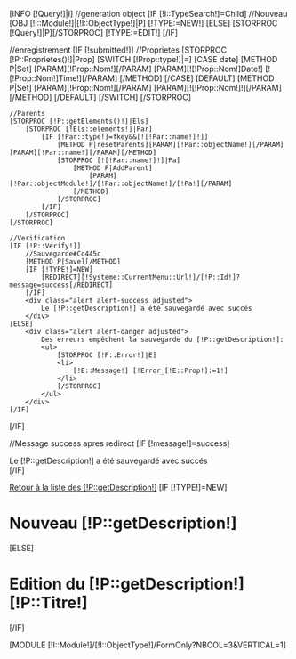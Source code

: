 <!-- page header -->
[INFO [!Query!]|I]
//generation object
[IF [!I::TypeSearch!]=Child]
	//Nouveau
	[OBJ [!I::Module!]|[!I::ObjectType!]|P]
	[!TYPE:=NEW!]
	[ELSE]
	[STORPROC [!Query!]|P][/STORPROC]
	[!TYPE:=EDIT!]
[/IF]

//enregistrement
[IF [!submitted!]]
	//Proprietes
	[STORPROC [!P::Proprietes()!]|Prop]
		[SWITCH [!Prop::type!]|=]
			[CASE date]
				[METHOD P|Set]
					[PARAM][!Prop::Nom!][/PARAM]
					[PARAM][![!Prop::Nom!]Date!] [![!Prop::Nom!]Time!][/PARAM]
				[/METHOD]
			[/CASE]
			[DEFAULT]
				[METHOD P|Set]
					[PARAM][!Prop::Nom!][/PARAM]
					[PARAM][![!Prop::Nom!]!][/PARAM]
				[/METHOD]
			[/DEFAULT]
		[/SWITCH]
	[/STORPROC]
	
	//Parents
	[STORPROC [!P::getElements()!]|Els]
		[STORPROC [!Els::elements!]|Par]
			[IF [!Par::type!]=fkey&&[![!Par::name!]!]]
				[METHOD P|resetParents][PARAM][!Par::objectName!][/PARAM][PARAM][!Par::name!][/PARAM][/METHOD]
				[STORPROC [![!Par::name!]!]|Pa]
					[METHOD P|AddParent]
						[PARAM][!Par::objectModule!]/[!Par::objectName!]/[!Pa!][/PARAM]
					[/METHOD]
				[/STORPROC]
			[/IF]
		[/STORPROC]
	[/STORPROC]
	
	//Verification
	[IF [!P::Verify!]]
		//Sauvegarde#Cc445c
		[METHOD P|Save][/METHOD]
		[IF [!TYPE!]=NEW]
			[REDIRECT][!Systeme::CurrentMenu::Url!]/[!P::Id!]?message=success[/REDIRECT]
		[/IF]
		<div class="alert alert-success adjusted">
			Le [!P::getDescription!] a été sauvegardé avec succés
		</div>
	[ELSE]
		<div class="alert alert-danger adjusted">
			Des erreurs empêchent la sauvegarde du [!P::getDescription!]:
			<ul>
				[STORPROC [!P::Error!]|E]
				<li>
					[!E::Message!] [!Error_[!E::Prop!]:=1!]
				</li>
				[/STORPROC]
			</ul>
		</div>
	[/IF]
[/IF]

//Message success apres redirect
[IF [!message!]=success]
<div class="alert alert-success adjusted">
	Le [!P::getDescription!] a été sauvegardé avec succés
</div>
[/IF]

<a href="/[!Systeme::CurrentMenu::Url!]" class="btn btn-large btn-warning pull-right">Retour à la liste des [!P::getDescription!]</a>
[IF [!TYPE!]=NEW]
<h1 id="page-header">Nouveau [!P::getDescription!]</h1>
[ELSE]
<h1 id="page-header">Edition du [!P::getDescription!] [!P::Titre!]</h1>
[/IF]

[MODULE [!I::Module!]/[!I::ObjectType!]/FormOnly?NBCOL=3&VERTICAL=1]